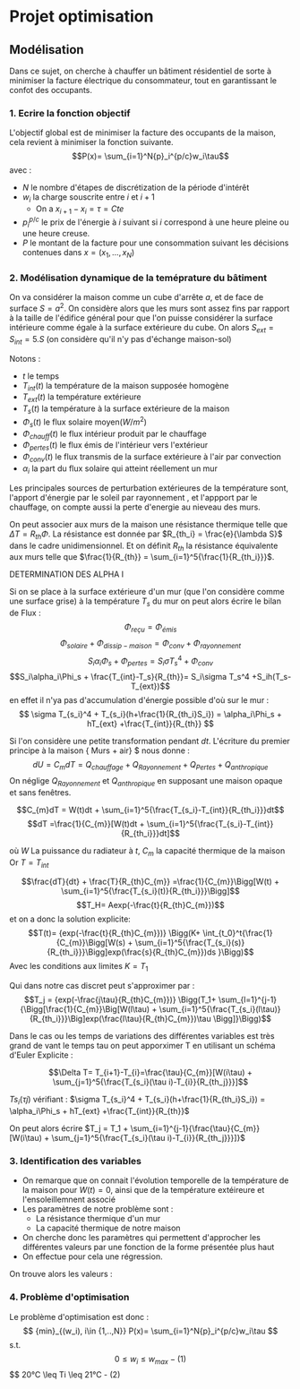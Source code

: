 # Projet optimisation 

## Modélisation

Dans ce sujet, on cherche à chauffer un bâtiment résidentiel de sorte à minimiser la facture électrique du consommateur, tout en garantissant le  confot des occupants.

### 1. Ecrire la fonction objectif

L'objectif global est de minimiser la facture des occupants de la maison, cela revient à minimiser la fonction suivante.
$$P(x)= \sum_{i=1}^N{p}_i^{p/c}w_i\tau$$
avec :
- $N$ le nombre d'étapes de discrétization de la période d'intérêt
- $w_i$ la charge souscrite entre $i$ et $i+1$
  - On a $x_{i+1}-x_i = \tau = Cte$
- $p_i^{p/c}$ le prix de l'énergie à $i$ suivant si $i$ correspond à une heure pleine ou une heure creuse.
- $P$ le montant de la facture pour une consommation suivant les décisions contenues dans $x = (x_1,...,x_N)$

### 2. Modélisation dynamique de la teméprature du bâtiment
On va considérer la maison comme un cube d'arrête $a$, et de face de surface $S=a^2$. On considère alors que les murs sont assez fins par rapport à la taille de l'édifice général pour que l'on puisse considérer la surface intérieure comme égale à la surface extérieure du cube. On alors $S_{ext} = S_{int} = 5.S$ (on considère qu'il n'y pas d'échange maison-sol)


Notons :
- $t$ le temps
- $T_{int}(t)$ la température de la maison supposée homogène
- $T_{ext}(t)$ la température extérieure
- $T_s(t)$ la température à la surface extérieure de la maison
- $\Phi_s(t)$ le flux solaire moyen($W/m^2$)
- $\Phi_{chauff}(t)$ le flux intérieur  produit par le chauffage
- $\Phi_{pertes}(t)$ le flux émis de l'intérieur vers l'extérieur 
- $\Phi_{conv}(t)$ le flux transmis de la surface extérieure à l'air par convection
- $\alpha_i$ la part du flux solaire qui atteint réellement un mur 
  
Les principales sources de perturbation extérieures de la température sont, l'apport d'énergie par le soleil par rayonnement , et l'appport par le chauffage, on compte aussi la perte d'energie au nieveau des murs.

On peut associer aux murs de la maison une résistance thermique telle que $\Delta T = R_{th}\Phi$. La résistance est donnée par $R_{th_i} = \frac{e}{\lambda S}$ dans le cadre unidimensionnel. Et on définit $R_{th}$ la résistance équivalente aux murs telle que $\frac{1}{R_{th}} = \sum_{i=1}^5{\frac{1}{R_{th_i}}}$.


DETERMINATION DES ALPHA I


Si on se place à la surface extérieure d'un mur (que l'on considère comme une surface grise)  à la température $T_s$ du mur on peut alors écrire le bilan de Flux : 
$$\Phi_{reçu} = \Phi_{émis}$$
$$\Phi_{solaire}+\Phi_{dissip-maison} = \Phi_{conv}+\Phi_{rayonnement}$$
$$S_i\alpha_i\Phi_s + \Phi_{pertes} = S_i\sigma T_s^4 +\Phi_{conv}$$
$$S_i\alpha_i\Phi_s + \frac{T_{int}-T_s}{R_{th}}= S_i\sigma T_s^4 +S_ih(T_s-T_{ext})$$
en effet il n'ya pas d'accumulation d'énergie possible d'où sur le mur  : 
$$ \sigma T_{s_i}^4 + T_{s_i}(h+\frac{1}{R_{th_i}S_i}) = \alpha_i\Phi_s + hT_{ext} +\frac{T_{int}}{R_{th}} $$

Si l'on considère une petite transformation pendant $dt$. 
L'écriture du premier principe à la maison { Murs + air} $ nous donne :
$$dU = C_{m}dT = Q_{chauffage} + Q_{Rayonnement}+ Q_{Pertes} + Q_{anthropique}$$
On néglige $Q_{Rayonnement}$ et $Q_{anthropique}$ en supposant une maison opaque et sans fenêtres. 

$$C_{m}dT = W(t)dt + \sum_{i=1}^5{\frac{T_{s_i}-T_{int}}{R_{th_i}}}dt$$
$$dT =\frac{1}{C_{m}}[W(t)dt + \sum_{i=1}^5{\frac{T_{s_i}-T_{int}}{R_{th_i}}}dt]$$

où $W$ La puissance du radiateur à $t$, $C_{m}$ la capacité thermique de la maison
Or $T=T_{int}$

$$\frac{dT}{dt} + \frac{T}{R_{th}C_{m}} =\frac{1}{C_{m}}\Bigg[W(t) + \sum_{i=1}^5{\frac{T_{s_i}(t)}{R_{th_i}}}\Bigg]$$
$$T_H= Aexp(-\frac{t}{R_{th}C_{m}})$$
et on a donc la solution explicite: 
$$T(t)= {exp(-\frac{t}{R_{th}C_{m}})} \Bigg(K+ \int_{t_0}^t{\frac{1}{C_{m}}\Bigg[W(s) + \sum_{i=1}^5{\frac{T_{s_i}(s)}{R_{th_i}}}\Bigg]exp(\frac{s}{R_{th}C_{m}})ds }\Bigg)$$
Avec les conditions aux limites $K = T_1$

Qui dans notre cas discret  peut s'approximer par : 
$$T_j = {exp(-\frac{j\tau}{R_{th}C_{m}})} \Bigg(T_1+ \sum_{l=1}^{j-1}{\Bigg[\frac{1}{C_{m}}\Big[W(l\tau) + \sum_{i=1}^5{\frac{T_{s_i}(l\tau)}{R_{th_i}}}\Big]exp(\frac{l\tau}{R_{th}C_{m}})\tau \Bigg]}\Bigg)$$


Dans le cas ou les temps de variations des différentes variables est très grand de vant le temps tau on peut apporximer T en utilisant un schéma d'Euler Explicite :

$$\Delta T= T_{i+1}-T_{i}=\frac{\tau}{C_{m}}[W(i\tau) + \sum_{j=1}^5{\frac{T_{s_i}(\tau i)-T_{i}}{R_{th_j}}}]$$

$T{s_i}(\tau j)$ vérifiant : $\sigma T_{s_i}^4 + T_{s_i}(h+\frac{1}{R_{th_i}S_i}) = \alpha_i\Phi_s + hT_{ext} +\frac{T_{int}}{R_{th}}$

On peut alors écrire $T_j = T_1 + \sum_{i=1}^{j-1}{\frac{\tau}{C_{m}}[W(i\tau) + \sum_{j=1}^5{\frac{T_{s_i}(\tau i)-T_{i}}{R_{th_j}}}]}$

### 3. Identification des variables 
- On remarque que on connait l'évolution temporelle de la  température de la maison pour $W(t)=0$, ainsi que de la température extéireure et l'ensoleillemnent associé
- Les paramètres de notre problème sont  : 
    - La résistance thermique d'un mur 
    - La capacité thermique de notre maison
- On cherche donc les paramètres qui permettent d'approcher les différentes valeurs par une fonction de la forme présentée plus haut 
- On effectue pour cela une régression. 

On trouve alors les valeurs  :

### 4. Problème d'optimisation

Le problème d'optimisation est donc :
$$ {min}_{(w_i), i\in {1,..,N}} P(x)= \sum_{i=1}^N{p}_i^{p/c}w_i\tau $$
s.t.
$$ 0 \leq w_i \leq w_{max} -(1) $$
$$  20°C \leq Ti \leq 21°C - (2)
